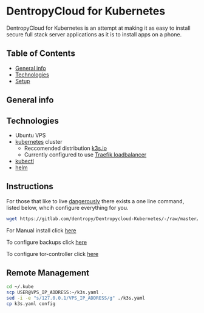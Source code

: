 # DentropyCloud for Kubernetes

DentropyCloud for Kubernetes is an attempt at making it as easy to install secure full stack server applications as it is to install apps on a phone.

## Table of Contents

* [General info](##General-info)
* [Technologies](##Technologies)
* [Setup](##Setup)

## General info



## Technologies

* Ubuntu VPS
* [kubernetes](https://kubernetes.io/docs/home/) cluster
    * Reccomended distribution [k3s.io](https://k3s.io/)
    * Currently configured to use [Traefik loadbalancer](https://doc.traefik.io/traefik/v1.7/user-guide/kubernetes/)
* [kubectl](https://kubernetes.io/docs/tasks/tools/install-kubectl/)
* [helm](https://helm.sh/docs/intro/install/)

## Instructions

For those that like to live [dangerously](http://tserong.github.io/sudo-wget/) there exists a one line command, listed below, whcih configure everything for you.

``` bash
wget https://gitlab.com/dentropy/Dentropycloud-Kubernetes/-/raw/master/server-install.sh && sudo bash ./server-install.sh
```

For Manual install click [here](./docs/manual-install.md)

To configure backups click [here](./docs/backups.md)

To configure tor-controller click [here](./docs/tor-controller.md)

## Remote Management

``` bash
cd ~/.kube
scp USER@VPS_IP_ADDRESS:~/k3s.yaml .
sed -i -e "s/127.0.0.1/VPS_IP_ADDRESS/g" ./k3s.yaml
cp k3s.yaml config
```